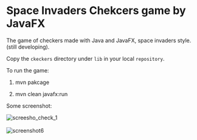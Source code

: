
# Space Invaders Chekcers game by JavaFX
The game of checkers made with Java and JavaFX, space invaders style.(still developing).

Copy the `ckeckers` directory  under `lib` in  your local `repository`.

To run the game: 

1. mvn pakcage 

2. mvn clean javafx:run

Some screenshot:

![screesho_check_1](https://user-images.githubusercontent.com/26597373/120767886-edd6d380-c51b-11eb-9262-362aa5805dd8.PNG)
<br>
<br>
![screenshot6](https://user-images.githubusercontent.com/26597373/121335849-3f67cf80-c91b-11eb-8ac7-f4b031c42f57.jpg)

